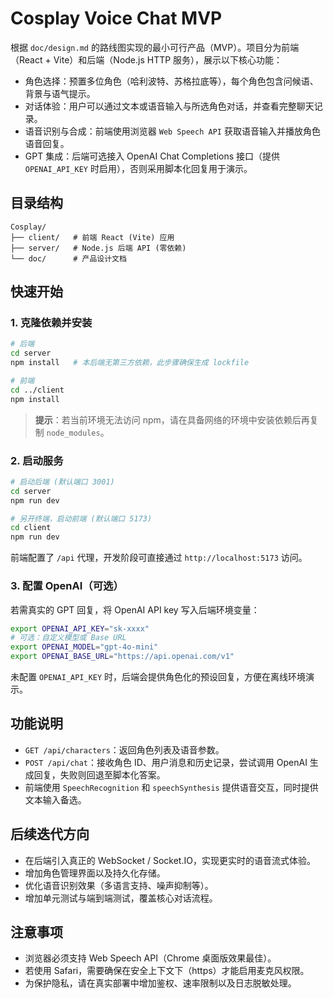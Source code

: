 # Cosplay Voice Chat MVP

根据 `doc/design.md` 的路线图实现的最小可行产品（MVP）。项目分为前端（React + Vite）和后端（Node.js HTTP 服务），展示以下核心功能：

- 角色选择：预置多位角色（哈利波特、苏格拉底等），每个角色包含问候语、背景与语气提示。
- 对话体验：用户可以通过文本或语音输入与所选角色对话，并查看完整聊天记录。
- 语音识别与合成：前端使用浏览器 `Web Speech API` 获取语音输入并播放角色语音回复。
- GPT 集成：后端可选接入 OpenAI Chat Completions 接口（提供 `OPENAI_API_KEY` 时启用），否则采用脚本化回复用于演示。

## 目录结构

```
Cosplay/
├── client/   # 前端 React (Vite) 应用
├── server/   # Node.js 后端 API (零依赖)
└── doc/      # 产品设计文档
```

## 快速开始

### 1. 克隆依赖并安装

```bash
# 后端
cd server
npm install   # 本后端无第三方依赖，此步骤确保生成 lockfile

# 前端
cd ../client
npm install
```

> **提示**：若当前环境无法访问 npm，请在具备网络的环境中安装依赖后再复制 `node_modules`。

### 2. 启动服务

```bash
# 启动后端 (默认端口 3001)
cd server
npm run dev

# 另开终端，启动前端 (默认端口 5173)
cd client
npm run dev
```

前端配置了 `/api` 代理，开发阶段可直接通过 `http://localhost:5173` 访问。

### 3. 配置 OpenAI（可选）

若需真实的 GPT 回复，将 OpenAI API key 写入后端环境变量：

```bash
export OPENAI_API_KEY="sk-xxxx"
# 可选：自定义模型或 Base URL
export OPENAI_MODEL="gpt-4o-mini"
export OPENAI_BASE_URL="https://api.openai.com/v1"
```

未配置 `OPENAI_API_KEY` 时，后端会提供角色化的预设回复，方便在离线环境演示。

## 功能说明

- `GET /api/characters`：返回角色列表及语音参数。
- `POST /api/chat`：接收角色 ID、用户消息和历史记录，尝试调用 OpenAI 生成回复，失败则回退至脚本化答案。
- 前端使用 `SpeechRecognition` 和 `speechSynthesis` 提供语音交互，同时提供文本输入备选。

## 后续迭代方向

- 在后端引入真正的 WebSocket / Socket.IO，实现更实时的语音流式体验。
- 增加角色管理界面以及持久化存储。
- 优化语音识别效果（多语言支持、噪声抑制等）。
- 增加单元测试与端到端测试，覆盖核心对话流程。

## 注意事项

- 浏览器必须支持 Web Speech API（Chrome 桌面版效果最佳）。
- 若使用 Safari，需要确保在安全上下文下（https）才能启用麦克风权限。
- 为保护隐私，请在真实部署中增加鉴权、速率限制以及日志脱敏处理。
